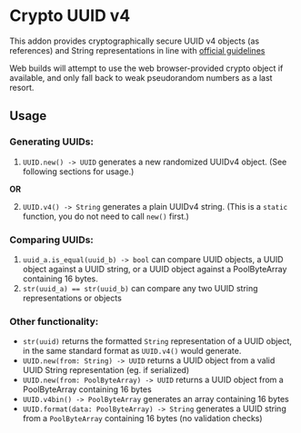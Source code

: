 # Crypto UUID v4

This addon provides cryptographically secure UUID v4 objects (as references) and String representations in line with [official guidelines](https://www.itu.int/rec/T-REC-X.667-200409-S/en)

Web builds will attempt to use the web browser-provided crypto object if available, and only fall back to weak pseudorandom numbers as a last resort.

## Usage

### Generating UUIDs:
1. `UUID.new() -> UUID` generates a new randomized UUIDv4 object. (See following sections for usage.)

**OR**

2. `UUID.v4() -> String` generates a plain UUIDv4 string. (This is a `static` function, you do not need to call `new()` first.)

### Comparing UUIDs:
1. `uuid_a.is_equal(uuid_b) -> bool` can compare UUID objects, a UUID object against a UUID string, or a UUID object against a PoolByteArray containing 16 bytes.
2. `str(uuid_a) == str(uuid_b)` can compare any two UUID string representations or objects

### Other functionality:
- `str(uuid)` returns the formatted `String` representation of a UUID object, in the same standard format as `UUID.v4()` would generate.
- `UUID.new(from: String) -> UUID` returns a UUID object from a valid UUID String representation (eg. if serialized)
- `UUID.new(from: PoolByteArray) -> UUID` returns a UUID object from a PoolByteArray containing 16 bytes
- `UUID.v4bin() -> PoolByteArray` generates an array containing 16 bytes
- `UUID.format(data: PoolByteArray) -> String` generates a UUID string from a `PoolByteArray` containing 16 bytes (no validation checks)
